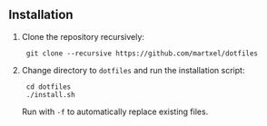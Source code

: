 ## Installation

1. Clone the repository recursively:

        git clone --recursive https://github.com/martxel/dotfiles

2. Change directory to `dotfiles` and run the installation script:

        cd dotfiles
        ./install.sh

    Run with `-f` to automatically replace existing files.
